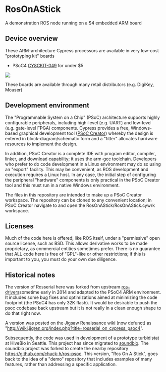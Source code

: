 # RosOnAStick
A demonstration ROS node running on a $4 embedded ARM board

## Device overview
These ARM-architecture Cypress processors are available in very low-cost "prototyping kit" boards
* PSoC4 [CY8CKIT-049](http://www.cypress.com/documentation/development-kitsboards/psoc-4-cy8ckit-049-4xxx-prototyping-kits) for under $5

![](http://www.cypress.com/fckimages/myresources/CY8CKit-049_sm(1).jpg)

These boards are available through many retail distributors (e.g. DigiKey, Mouser)

## Development environment
The "Programmable System on a Chip" (PSoC) architecture supports highly configurable peripherals, including high-level (e.g. UART) and low-level (e.g. gate-level FPGA) components. Cypress provides a free, Windows-based graphical development tool ([PSoC Creator](http://www.cypress.com/products/psoc-creator-integrated-design-environment-ide)) whereby the design is entered in block-diagram/schematic form and a "fitter" allocates hardware resources to implement the design.

In addition, PSoC Creator is a complete IDE with program editor, compiler, linker, and download capability; it uses the arm-gcc toolchain. Developers who prefer to do code development in a Linux environment may do so using an "export" facility. This may be convenient, as ROS development and execution requires a Linux host. In any case, the initial step of configuring the peripheral "hardware" components is only practical in the PSoC Creator tool and this must run in a native Windows environment.

The files in this repository are intended to make up a PSoC Creator workspace. The repository can be cloned to any convenient location; in PSoC Creator navigate to and open the RosOnAStick/RosOnAStick.cywrk workspace.

## Licenses
Much of the code here is offered, like ROS itself, under a "permissive" open source license, such as BSD. This allows derivative works to be made proprietary, as commercial entities sometimes prefer. There is no guarantee that ALL code here is free of "GPL"-like or other restrictions; if this is important to you, you must do your own due diligence.

## Historical notes
The version of Rosserial here was forked from upstream [ros-drivers](https://github.com/ros-drivers/rosserial)sometime early in 2014 and adapted to the PSoC4 ARM environment. It includes some bug fixes and optimizations aimed at minimizing the code footprint (the PSoC4 has only 32K flash). It would be desirable to push the psoc codebase back upstream but it is not really in a clean enough shape to do that right now.

A version was posted on the Jigsaw Renaissance wiki (now defunct) as "http://wiki.jigren.org/index.php?title=rosserial_on_cypress_psoc4".

Subsequently, the code was used in development of a prototype turbidistat at HiveBio in Seattle. This project has since migrated to [soundbio](https://github.com/soundbio/ministat-1). The soundbio project was forked to create the nearby repository https://github.com/chuck-h/ros-psoc. This version, "Ros On A Stick", goes back to the idea of a "demo" repository that includes examples of many features, rather than addressing a specific application.


